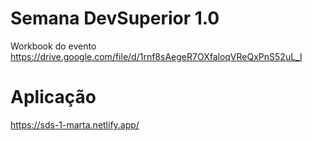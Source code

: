 
# Semana DevSuperior 1.0 

Workbook do evento
https://drive.google.com/file/d/1rnf8sAegeR7OXfaloqVReQxPnS52uL_l


# Aplicação

https://sds-1-marta.netlify.app/
